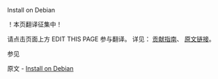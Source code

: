  Install on Debian

 ！本页翻译征集中！

请点击页面上方 EDIT THIS PAGE 参与翻译。
详见：
[贡献指南]( https://github.com/JinMuInfo/MongoDB-Manual-zh/blob/master/CONTRIBUTING.md )、
[原文链接](  https://docs.mongodb.com/manual/tutorial/install-mongodb-on-debian/  )。

 参见

原文 - [Install on Debian]( https://docs.mongodb.com/manual/tutorial/install-mongodb-on-debian/ )

